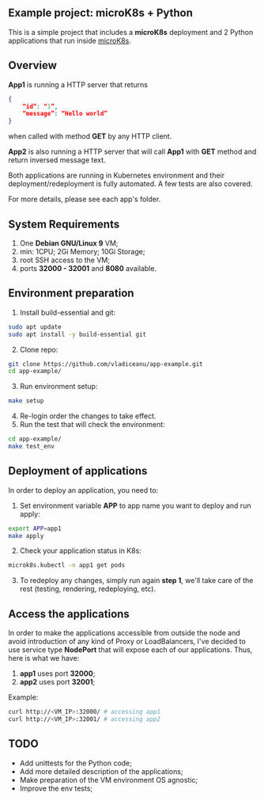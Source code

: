 ## Example project: microK8s + Python
This is a simple project that includes a <b>microK8s</b> deployment and 2 Python applications that run inside <a href="https://microk8s.io/">microK8s</a>.

## Overview
<b>App1</b> is running a HTTP server that returns 
```json
{
    “id”: “1”,
    “message”: “Hello world”
}
```
when called with method <b>GET</b> by any HTTP client.

<b>App2</b> is also running a HTTP server that will call <b>App1</b> with <b>GET</b> method and return inversed message text.

Both applications are running in Kubernetes environment and their deployment/redeployment is fully automated. A few tests are also covered.

For more details, please see each app's folder.

## System Requirements
1. One <b>Debian GNU/Linux 9</b> VM; 
2. min: 1CPU; 2Gi Memory; 10Gi Storage;<br>
2. root SSH access to the VM;<br>
3. ports <b>32000 - 32001</b> and <b>8080</b> available.

## Environment preparation
1. Install build-essential and git: 
```sh
sudo apt update
sudo apt install -y build-essential git
```
2. Clone repo:
```sh
git clone https://github.com/vladiceanu/app-example.git
cd app-example/
```
3. Run environment setup:
```sh
make setup
```
4. Re-login order the changes to take effect.
6. Run the test that will check the environment:
```sh
cd app-example/
make test_env
```
## Deployment of applications
In order to deploy an application, you need to:
1. Set environment variable <b>APP</b> to app name you want to deploy and run apply:
```sh
export APP=app1
make apply
```
2. Check your application status in K8s:
```sh
microk8s.kubectl -n app1 get pods
```
3. To redeploy any changes, simply run again <b>step 1</b>, we'll take care of the rest (testing, rendering, redeploying, etc).

## Access the applications
In order to make the applications accessible from outside the node and avoid introduction of any kind of Proxy or LoadBalancers, I've decided to use service type <b>NodePort</b> that will expose each of our applications. Thus, here is what we have:
1. <b>app1</b> uses port <b>32000</b>;
2. <b>app2</b> uses port <b>32001</b>;

Example:
```sh
curl http://<VM_IP>:32000/ # accessing app1
curl http://<VM_IP>:32001/ # accessing app2
```

## TODO
- Add unittests for the Python code; 
- Add more detailed description of the applications;
- Make preparation of the VM environment OS agnostic;
- Improve the env tests;
